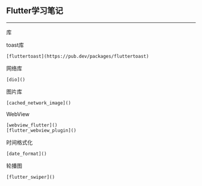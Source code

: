 ## Flutter学习笔记

---

库

toast库
```
[fluttertoast](https://pub.dev/packages/fluttertoast)
```

网络库
```
[dio]()
```

图片库
```
[cached_network_image]()
```

WebView
```
[webview_flutter]()
[flutter_webview_plugin]()
```

时间格式化
```
[date_format]()
```

轮播图
```
[flutter_swiper]()
```

